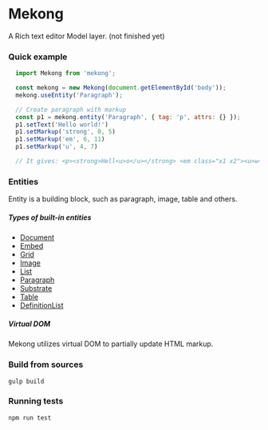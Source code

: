 # Mekong
A Rich text editor Model layer. (not finished yet)

### Quick example

```js
  import Mekong from 'mekong';

  const mekong = new Mekong(document.getElementById('body'));
  mekong.useEntity('Paragraph');

  // Create paragraph with markup
  const p1 = mekong.entity('Paragraph', { tag: 'p', attrs: {} });
  p1.setText('Hello world!')
  p1.setMarkup('strong', 0, 5)
  p1.setMarkup('em', 6, 11)
  p1.setMarkup('u', 4, 7)

  // It gives: <p><strong>Hell<u>o</u></strong> <em class="x1 x2"><u>w</u>orld</em>!</p>
```

### Entities

Entity is a building block, such as paragraph, image, table and others.

##### Types of built-in entities

* [Document](docs/entities/document.md)
* [Embed](docs/entities/embed.md)
* [Grid](docs/entities/grid.md)
* [Image](docs/entities/image.md)
* [List](docs/entities/list.md)
* [Paragraph](docs/entities/paragraph.md)
* [Substrate](docs/entities/substrate.md)
* [Table](docs/entities/table.md)
* [DefinitionList](docs/entities/table_cell.md)

##### Virtual DOM

Mekong utilizes virtual DOM to partially update HTML markup.

### Build from sources
```
gulp build
```

### Running tests
```
npm run test
```
